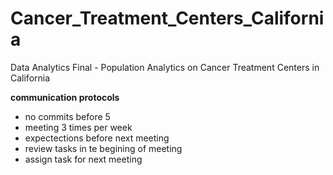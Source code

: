 # Cancer_Treatment_Centers_California
Data Analytics Final - Population Analytics on Cancer Treatment Centers in California

**communication protocols**
- no commits before 5
- meeting 3 times per week
- expectections before next meeting
- review tasks in te begining of meeting
- assign task for next meeting
